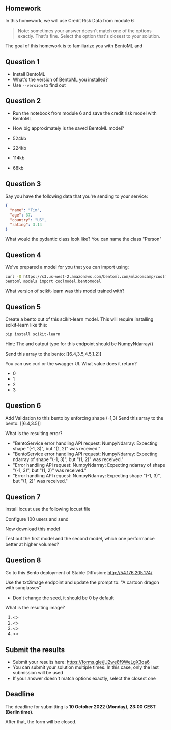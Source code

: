## Homework

In this homework, we will use Credit Risk Data from module 6

> Note: sometimes your answer doesn't match one of the options exactly. That's fine. 
Select the option that's closest to your solution.

The goal of this homework is to familiarize you with BentoML and 

## Question 1

* Install BentoML
* What's the version of BentoML you installed?
* Use `--version` to find out


## Question 2

* Run the notebook from module 6 and save the credit risk model with BentoML
* How big approximately is the saved BentoML model?

* 524kb
* 224kb
* 114kb
* 68kb

## Question 3

Say you have the following data that you're sending to your service:

```json
{
  "name": "Tim",
  "age": 37,
  "country": "US",
  "rating": 3.14
}
```

What would the pydantic class look like? You can name the class "Person"

## Question 4

We've prepared a model for you that you can import using:
```bash
curl -O https://s3.us-west-2.amazonaws.com/bentoml.com/mlzoomcamp/coolmodel.bentomodel
bentoml models import coolmodel.bentomodel
```

What version of scikit-learn was this model trained with?

## Question 5 

Create a bento out of this scikit-learn model. This will require installing scikit-learn like this:
```bash
pip install scikit-learn
```

Hint: The and output type for this endpoint should be NumpyNdarray()

Send this array to the bento:
[[6.4,3.5,4.5,1.2]]

You can use curl or the swagger UI. What value does it return? 

* 0
* 1
* 2
* 3

## Question 6

Add Validation to this bento by enforcing shape (-1,3)
Send this array to the bento:
[[6.4,3.5]]

What is the resulting error?

* "BentoService error handling API request: NumpyNdarray: Expecting shape \"(-1, 3)\", but \"(1, 2)\" was received."
* "BentoService error handling API request: NumpyNdarray: Expecting ndarray of shape \"(-1, 3)\", but \"(1, 2)\" was received."
* "Error handling API request: NumpyNdarray: Expecting ndarray of shape \"(-1, 3)\", but \"(1, 2)\" was received."
* "Error handling API request: NumpyNdarray: Expecting shape \"(-1, 3)\", but \"(1, 2)\" was received."


## Question 7

install locust
use the following locust file

Configure 100 users and send

Now download this model

Test out the first model and the second model, which one performance better at higher volumes?


## Question 8

Go to this Bento deployment of Stable Diffusion: http://54.176.205.174/

Use the txt2image endpoint and update the prompt to: "A cartoon dragon with sunglasses"
- Don't change the seed, it should be 0 by default

What is the resulting image?

1. <>
2. <>
3. <>
4. <>


## Submit the results

* Submit your results here: https://forms.gle/jU2we8f9WeLgX3qa6
* You can submit your solution multiple times. In this case, only the last submission will be used 
* If your answer doesn't match options exactly, select the closest one


## Deadline

The deadline for submitting is **10 October 2022 (Monday), 23:00 CEST (Berlin time)**. 

After that, the form will be closed.
